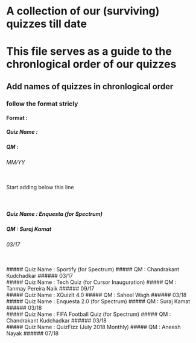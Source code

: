 # A collection of our (surviving) quizzes till date
# This file serves as a guide to the chronlogical order of our quizzes
## Add names of quizzes in chronlogical order
### follow the format stricly 
#### Format :
##### Quiz Name :
##### QM :
###### MM/YY
</br> Start adding below this line </br>  
</br>
##### Quiz Name : Enquesta (for Spectrum)
##### QM : Suraj Kamat
###### 03/17

</br>
##### Quiz Name : Sportify (for Spectrum)
##### QM : Chandrakant Kudchadkar
###### 03/17

</br>
##### Quiz Name : Tech Quiz (for Cursor Inauguration)
##### QM : Tanmay Pereira Naik
###### 09/17


</br>
##### Quiz Name : XQuizIt 4.0
##### QM : Saheel Wagh
###### 03/18

</br>
##### Quiz Name : Enquesta 2.0 (for Spectrum)
##### QM : Suraj Kamat
###### 03/18

</br>
##### Quiz Name : FIFA Football Quiz (for Spectrum)
##### QM : Chandrakant Kudchadkar
###### 03/18

</br>
##### Quiz Name : QuizFizz (July 2018 Monthly)
##### QM : Aneesh Nayak
###### 07/18



